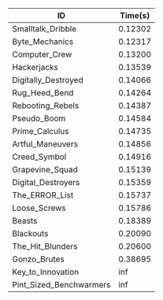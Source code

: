 |ID|Time(s)|
|-|-|
|Smalltalk_Dribble|0.12302|
|Byte_Mechanics|0.12317|
|Computer_Crew|0.13200|
|Hackerjacks|0.13539|
|Digitally_Destroyed|0.14066|
|Rug_Heed_Bend|0.14264|
|Rebooting_Rebels|0.14387|
|Pseudo_Boom|0.14584|
|Prime_Calculus|0.14735|
|Artful_Maneuvers|0.14856|
|Creed_Symbol|0.14916|
|Grapevine_Squad|0.15139|
|Digital_Destroyers|0.15359|
|The_ERROR_List|0.15737|
|Loose_Screws|0.15786|
|Beasts|0.18389|
|Blackouts|0.20090|
|The_Hit_Blunders|0.20600|
|Gonzo_Brutes|0.38695|
|Key_to_Innovation|inf|
|Pint_Sized_Benchwarmers|inf|
